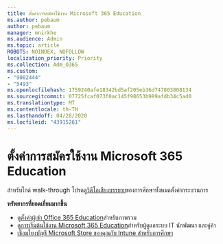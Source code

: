 ```yaml
---
title: ตั้งค่าการสมัครใช้งาน Microsoft 365 Education
ms.author: pebaum
author: pebaum
manager: mnirkhe
ms.audience: Admin
ms.topic: article
ROBOTS: NOINDEX, NOFOLLOW
localization_priority: Priority
ms.collection: Adm_O365
ms.custom:
- "9002444"
- "5493"
ms.openlocfilehash: 1759240afe18342bd5af205eb36d747803808134
ms.sourcegitcommit: 07725fcaf073f0ac145f98653b989afdb34c5ad0
ms.translationtype: MT
ms.contentlocale: th-TH
ms.lasthandoff: 04/28/2020
ms.locfileid: "43915261"
---
```

# <a name="set-up-a-microsoft-365-education-subscription"></a>ตั้งค่าการสมัครใช้งาน Microsoft 365 Education

สําหรับไกด์ walk-through โปรดดู[วิดีโอเสียงบรรยาย](https://aka.ms/M365EduSetup)ของการศึกษาทั้งหมดตั้งค่ากระบวนการ

**ทรัพยากรที่ยอดเยี่ยมมากขึ้น**

- ดู[ตั้งค่าผู้เช่า Office 365 Education](https://docs.microsoft.com/microsoft-365/education/intune-edu-trial/set-up-office365-edu-tenant)สําหรับภาพรวม
- ดู[การเริ่มต้นใช้งาน Microsoft 365 Education](https://docs.microsoft.com/education/)สําหรับผู้ดูแลระบบ IT นักพัฒนา และคู่ค้า 
- [เชื่อมโยงบัญชี Microsoft Store ของคุณกับ Intune สําหรับการศึกษา](https://docs.microsoft.com/microsoft-365/education/intune-edu-trial/configure-microsoft-store-for-education) 
